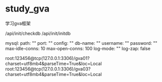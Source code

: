 # study_gva
学习gva框架


/api/init/checkdb
/api/init/initdb

mysql:
    path: ""
    port: ""
    config: ""
    db-name: ""
    username: ""
    password: ""
    max-idle-conns: 10
    max-open-conns: 100
    log-mode: ""
    log-zap: false


root:123456@tcp(127.0.0.1:3306)/gva01?charset=utf8mb4&parseTime=True&loc=Local
root:123456@tcp(127.0.0.1:3306)/gva03?charset=utf8mb4&parseTime=True&loc=Local
